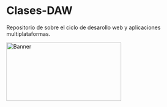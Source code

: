 # Clases-DAW
Repositorio de sobre el ciclo de desarollo web y aplicaciones multiplataformas.

<img width="300" height="154" alt="Banner" src=https://github.com/Katana86/Clases-DAW/assets/125601886/93a77c95-6330-44ae-9469-4adc530665ee>
